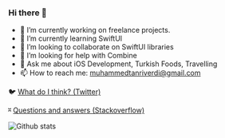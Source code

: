 ### Hi there 👋

- 🔭 I’m currently working on freelance projects.
- 🌱 I’m currently learning SwiftUI
- 👯 I’m looking to collaborate on SwiftUI libraries
- 🤔 I’m looking for help with Combine
- 💬 Ask me about iOS Development, Turkish Foods, Travelling
- 📫 How to reach me: muhammedtanriverdi@gmail.com

🐦 [What do I think? (Twitter)](https://twitter.com/m_tanriverdii)

⎶ [Questions and answers (Stackoverflow)](https://stackoverflow.com/users/2186887/muhammed-tanriverdi)

![Github stats](https://github-readme-stats.vercel.app/api?username=muhammedtanriverdi&count_private=true)
